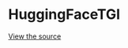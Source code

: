 # HuggingFaceTGI

[View the source](https://github.com/continuedev/continue/blob/main/core/llm/llms/HuggingFaceTGI.ts)
